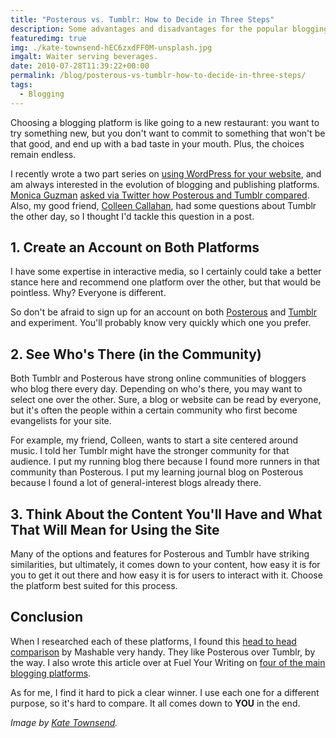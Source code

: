 ```yaml
---
title: "Posterous vs. Tumblr: How to Decide in Three Steps"
description: Some advantages and disadvantages for the popular blogging services.
featuredimg: true
img: ./kate-townsend-hEC6zxdFF0M-unsplash.jpg
imgalt: Waiter serving beverages.
date: 2010-07-28T11:39:22+00:00
permalink: /blog/posterous-vs-tumblr-how-to-decide-in-three-steps/
tags:
  - Blogging
---
```


Choosing a blogging platform is like going to a new restaurant: you want to try something new, but you don't want to commit to something that won't be that good, and end up with a bad taste in your mouth. Plus, the choices remain endless.

I recently wrote a two part series on [using WordPress for your website](/blog/to-use-wordpress-or-to-not-use-wordpress/), and am always interested in the evolution of blogging and publishing platforms. [Monica Guzman](http://www.moniguzman.com/) [asked via Twitter how Posterous and Tumblr compared](http://twitter.com/moniguzman/status/18936712759). Also, my good friend, [Colleen Callahan](http://www.collcallahan.com/), had some questions about Tumblr the other day, so I thought I'd tackle this question in a post.

## 1. Create an Account on Both Platforms

I have some expertise in interactive media, so I certainly could take a better stance here and recommend one platform over the other, but that would be pointless. Why? Everyone is different.

So don't be afraid to sign up for an account on both [Posterous](http://posterous.com/) and [Tumblr](http://tumblr.com/) and experiment. You'll probably know very quickly which one you prefer.

## 2. See Who's There (in the Community)

Both Tumblr and Posterous have strong online communities of bloggers who blog there every day. Depending on who's there, you may want to select one over the other. Sure, a blog or website can be read by everyone, but it's often the people within a certain community who first become evangelists for your site.

For example, my friend, Colleen, wants to start a site centered around music. I told her Tumblr might have the stronger community for that audience. I put my running blog there because I found more runners in that community than Posterous. I put my learning journal blog on Posterous because I found a lot of general-interest blogs already there.

## 3. Think About the Content You'll Have and What That Will Mean for Using the Site

Many of the options and features for Posterous and Tumblr have striking similarities, but ultimately, it comes down to your content, how easy it is for you to get it out there and how easy it is for users to interact with it. Choose the platform best suited for this process.

## Conclusion

When I researched each of these platforms, I found this [head to head comparison](http://mashable.com/2009/06/29/posterous-vs-tumblr/) by Mashable very handy. They like Posterous over Tumblr, by the way. I also wrote this article over at Fuel Your Writing on [four of the main blogging platforms](http://www.fuelyourwriting.com/the-pros-and-cons-of-four-major-blogging-platforms-for-writers/).

As for me, I find it hard to pick a clear winner. I use each one for a different purpose, so it's hard to compare. It all comes down to **YOU** in the end.

_Image by [Kate Townsend](https://unsplash.com/photos/hEC6zxdFF0M)._
